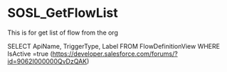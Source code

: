# SOSL_GetFlowList
This is for get list of flow from the org 


SELECT ApiName, TriggerType, Label FROM FlowDefinitionView WHERE IsActive =true 
(https://developer.salesforce.com/forums/?id=9062I000000QvDzQAK) 
